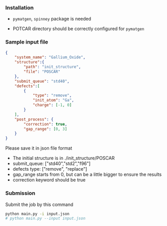 ### Installation
- ```pymatgen```, ```spinney``` package is needed

- POTCAR directory should be correctly configured for ```pymatgen```

### Sample input file
```json
{
    "system_name": "Gallium_Oxide",
    "structure":{
        "path": "init_structure",
        "file": "POSCAR"
    },
    "submit_queue": "std40",
    "defects":[
        {
            "type": "remove",
            "init_atom": "Ga",
            "charge": [-1, 0]
        }
    ],
    "post_process": {
        "correction": true,
        "gap_range": [0, 3]
    } 
}
```
Please save it in json file format

- The initial structure is in ./init_structure/POSCAR
- submit_queue: ["std40","std2","f96"]
- defects type: ["remove", "replace"]
- gap_range starts from 0, but can be a little bigger to ensure the results
- correction keyword should be true

### Submission
Submit the job by this command
```bash
python main.py -i input.json
# python main.py --input input.json
```
